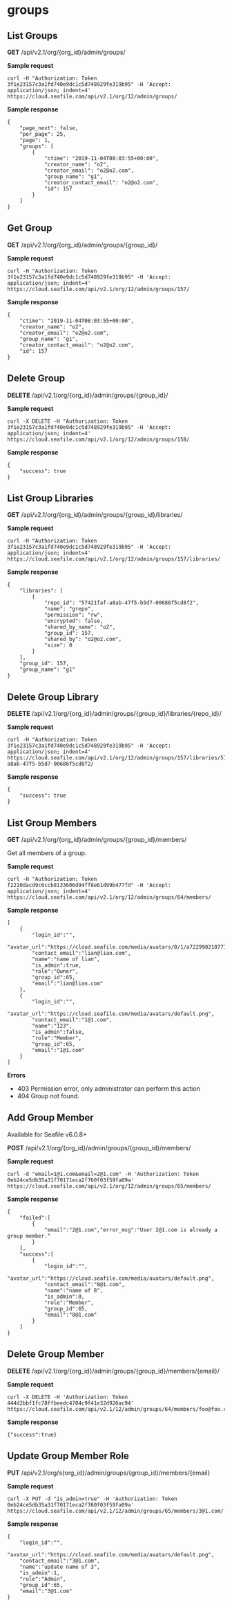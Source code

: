 # groups

## List Groups

**GET** /api/v2.1/org/{org_id}/admin/groups/

**Sample request**

```
curl -H "Authorization: Token 3f1e23157c3a1fd740e9dc1c5d748929fe319b95" -H 'Accept: application/json; indent=4' https://cloud.seafile.com/api/v2.1/org/12/admin/groups/
```

**Sample response**

```
{
    "page_next": false,
    "per_page": 25,
    "page": 1,
    "groups": [
        {
            "ctime": "2019-11-04T08:03:55+00:00",
            "creator_name": "o2",
            "creator_email": "o2@o2.com",
            "group_name": "g1",
            "creator_contact_email": "o2@o2.com",
            "id": 157
        }
    ]
}
```

## Get Group

**GET** /api/v2.1/org/{org_id}/admin/groups/{group_id}/

**Sample request**

```
curl -H "Authorization: Token 3f1e23157c3a1fd740e9dc1c5d748929fe319b95" -H 'Accept: application/json; indent=4' https://cloud.seafile.com/api/v2.1/org/12/admin/groups/157/
```

**Sample response**

```
{
    "ctime": "2019-11-04T08:03:55+00:00",
    "creator_name": "o2",
    "creator_email": "o2@o2.com",
    "group_name": "g1",
    "creator_contact_email": "o2@o2.com",
    "id": 157
}
```

## Delete Group

**DELETE** /api/v2.1/org/{org_id}/admin/groups/{group_id}/

**Sample request**

```
curl -X DELETE -H "Authorization: Token 3f1e23157c3a1fd740e9dc1c5d748929fe319b95" -H 'Accept: application/json; indent=4' https://cloud.seafile.com/api/v2.1/org/12/admin/groups/158/
```

**Sample response**

```
{
    "success": true
}
```

## List Group Libraries

**GET** /api/v2.1/org/{org_id}/admin/groups/{group_id}/libraries/

**Sample request**

```
curl -H "Authorization: Token 3f1e23157c3a1fd740e9dc1c5d748929fe319b95" -H 'Accept: application/json; indent=4' https://cloud.seafile.com/api/v2.1/org/12/admin/groups/157/libraries/
```

**Sample response**

```
{
    "libraries": [
        {
            "repo_id": "57421faf-a8ab-47f5-b5d7-00686f5cd8f2",
            "name": "grepo",
            "permission": "rw",
            "encrypted": false,
            "shared_by_name": "o2",
            "group_id": 157,
            "shared_by": "o2@o2.com",
            "size": 0
        }
    ],
    "group_id": 157,
    "group_name": "g1"
}
```

## Delete Group Library

**DELETE** /api/v2.1/org/{org_id}/admin/groups/{group_id}/libraries/{repo_id}/

**Sample request**

```
curl -H "Authorization: Token 3f1e23157c3a1fd740e9dc1c5d748929fe319b95" -H 'Accept: application/json; indent=4' https://cloud.seafile.com/api/v2.1/org/12/admin/groups/157/libraries/57421faf-a8ab-47f5-b5d7-00686f5cd8f2/
```

**Sample response**

```
{
    "success": true
}
```

## List Group Members

**GET** /api/v2.1/org/{org_id}/admin/groups/{group_id}/members/

Get all members of a group.

**Sample request**

```
curl -H "Authorization: Token f2210dacd9c6ccb8133606d94ff8e61d99b477fd" -H 'Accept: application/json; indent=4' https://cloud.seafile.com/api/v2.1/org/12/admin/groups/64/members/
```

**Sample response**

```
[
    {
        "login_id":"",
        "avatar_url":"https://cloud.seafile.com/media/avatars/0/1/a72299021077701e7c522c46fdaa87/resized/80/6ad30837f69ea7ef234dc272fb15e9e9.png",
        "contact_email":"lian@lian.com",
        "name":"name of lian",
        "is_admin":true,
        "role":"Owner",
        "group_id":65,
        "email":"lian@lian.com"
    },
    {
        "login_id":"",
        "avatar_url":"https://cloud.seafile.com/media/avatars/default.png",
        "contact_email":"1@1.com",
        "name":"123",
        "is_admin":false,
        "role":"Member",
        "group_id":65,
        "email":"1@1.com"
    }
]
```

**Errors**

* 403 Permission error, only administrator can perform this action
* 404 Group not found.

## Add Group Member

Available for Seafile v6.0.8+

**POST** /api/v2.1/org/{org_id}/admin/groups/{group_id}/members/

**Sample request**

```
curl -d "email=1@1.com&email=2@1.com" -H 'Authorization: Token 0eb24ce5db35a31f70171eca2f760f03f59fa09a' https://cloud.seafile.com/api/v2.1/org/12/admin/groups/65/members/
```

**Sample response**

```
{
    "failed":[
        {
            "email":"2@1.com","error_msg":"User 2@1.com is already a group member."
        }
    ],
    "success":[
        {
            "login_id":"",
            "avatar_url":"https://cloud.seafile.com/media/avatars/default.png",
            "contact_email":"8@1.com",
            "name":"name of 8",
            "is_admin":0,
            "role":"Member",
            "group_id":65,
            "email":"8@1.com"
        }
    ]
}
```

## Delete Group Member

**DELETE** /api/v2.1/org/{org_id}/admin/groups/{group_id}/members/{email}/

**Sample request**

```
curl -X DELETE -H 'Authorization: Token 444d2bbf1fc78ffbeedc4704c9f41e32d926ac94' https://cloud.seafile.com/api/v2.1/12/admin/groups/64/members/foo@foo.com/
```

**Sample response**

```
{"success":true}
```

## Update Group Member Role

**PUT** /api/v2.1/org/s{org_id}/admin/groups/{group_id}/members/{email}

**Sample request**

```
curl -X PUT -d "is_admin=true" -H 'Authorization: Token 0eb24ce5db35a31f70171eca2f760f03f59fa09a' https://cloud.seafile.com/api/v2.1/12/admin/groups/65/members/3@1.com/
```

**Sample response**

```
{
    "login_id":"",
    "avatar_url":"https://cloud.seafile.com/media/avatars/default.png",
    "contact_email":"3@1.com",
    "name":"update name of 3",
    "is_admin":1,
    "role":"Admin",
    "group_id":65,
    "email":"3@1.com"
}
```
